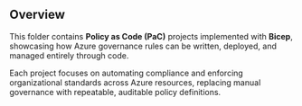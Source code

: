 ## Overview

This folder contains **Policy as Code (PaC)** projects implemented with **Bicep**, showcasing how Azure governance rules can be written, deployed, and managed entirely through code.

Each project focuses on automating compliance and enforcing organizational standards across Azure resources, replacing manual governance with repeatable, auditable policy definitions.